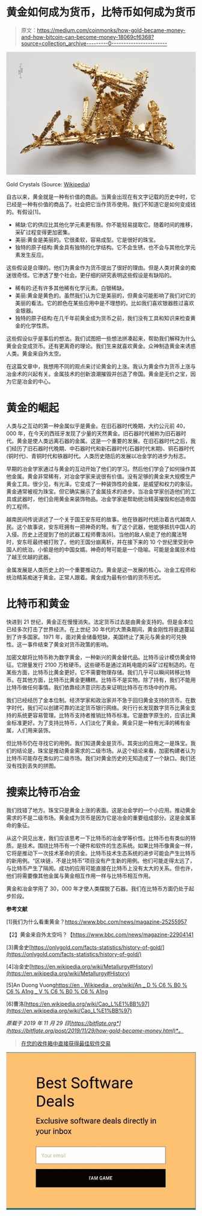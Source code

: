 # 黄金如何成为货币，比特币如何成为货币

> 原文：<https://medium.com/coinmonks/how-gold-became-money-and-how-bitcoin-can-become-money-18069cf6368?source=collection_archive---------0----------------------->

![](img/6a49a16e079d2d6e7af635927403dbdb.png)

Gold Crystals (Source: [Wikipedia](https://en.wikipedia.org/wiki/Gold))

自古以来，黄金就是一种有价值的商品。当黄金出现在有文字记载的历史中时，它已经是一种有价值的商品了。社会把它当作货币使用。我们不知道它是如何变成钱的。有假设[1]。

*   稀缺:它的供应比其他化学元素更有限。你不能轻易提取它。随着时间的推移，采矿过程变得更加密集。
*   美丽:黄金是美丽的。它很柔软，容易成型。它是很好的珠宝。
*   独特的原子结构:黄金具有独特的化学结构。它不会生锈，也不会与其他化学元素发生反应。

这些假设是合理的。他们为黄金作为货币提出了很好的理由。但是人类对黄金的痴迷很奇怪。它渗透了整个社会。更仔细的研究表明这些假设是有缺陷的。

*   稀有的:还有许多其他稀有化学元素。白银稀缺。
*   美丽:黄金是黄色的。虽然我们认为它是美丽的，但黄金可能影响了我们对它的美丽的看法。它的颜色在某些应用中是不理想的。比如我们喜欢银器胜过喜欢金银器。
*   独特的原子结构:在几千年前黄金成为货币之前，我们没有工具和知识来检查黄金的化学性质。

这些假设似乎是事后的想法。我们试图把一些想法拼凑起来，帮助我们解释为什么黄金会变成货币。还有更离奇的理论。我们生来就喜欢黄金。众神制造黄金来诱惑人类。黄金来自外太空。

在这篇文章中，我想用不同的观点来讨论黄金的上涨。我认为黄金作为货币上涨与冶金术的兴起有关。金属技术的创新浪潮摧毁并创造了帝国。黄金是无价之宝，因为它是冶金的中心。

# 黄金的崛起

人类与之互动的第一种金属似乎是黄金。在旧石器时代晚期，大约公元前 40，000 年，在今天的西班牙发现了少量的天然黄金。旧石器时代被称为旧石器时代。黄金是使人类远离石器的金属。这是一个重要的发展。在旧石器时代之后，我们经历了旧石器时代晚期、中石器时代和新石器时代(石器时代末期)、铜石器时代(铜时代)、青铜时代和铁器时代。人类历史随后的发展以冶金学的进步为标志。

早期的冶金学家通过与黄金的互动开始了他们的学习。然后他们学会了如何操作其他金属。黄金非常稀有，对冶金学家来说很有价值。没有足够的黄金来大规模生产黄金工具。很少见，有光泽。它变成了一种装饰性的金属，是威望和权力的象征。黄金通常被视为珠宝。但它确实展示了金属技术的进步。当冶金学家创造他们的工具或武器时，他们会用黄金来装饰物品。冶金学家是帮助统治精英摧毁和创造帝国的工程师。

越南民间传说讲述了一个关于国王安东旺的故事。他在铁器时代统治着古代越南人民。这个故事说，安东旺拥有一把神奇的弩。有了这个武器，他能够抵抗中国人的入侵。历史上还提到了他的武器工程师曹洛[6]。当他的敌人偷走了他的魔法弩时，安东旺最终被打败了。他的王国分崩离析，并在接下来的 10 个世纪里受到中国人的统治。小偷是他的中国女婿。神奇的弩可能是一个隐喻。可能是金属技术给了越王优越的武器。

金属发展是人类历史上的一个重要推动力。黄金是这一发展的核心。冶金工程师和统治精英痴迷于黄金。正常人跟着。黄金成为最有价值的货币形式。

# 比特币和黄金

快进到 21 世纪，黄金正在慢慢消失。法定货币过去是由黄金支持的。但是金本位已经多次打击了世界经济。在上世纪 30 年代的大萧条期间，黄金刚性将衰退蔓延到了许多国家。1971 年，面对黄金储备短缺，美国终止了美元与黄金的可兑换性。这一事件结束了黄金对货币政策的影响。

加密文献将比特币称为数字黄金，一种新兴的黄金替代品。比特币设计模仿黄金特征。它限量发行 2100 万枚硬币。这些硬币是通过消耗电能的采矿过程制造的。在某些方面，比特币比黄金更好。它不需要物理存储。我们几乎可以瞬间转移比特币。在其他方面，比特币比黄金更糟糕。比特币不是实物。除了持有，我们不能用比特币做任何事情。我们依靠经济意识形态来证明比特币在市场中的作用。

我们已经经历了金本位制。经济学家和政治家并不急于回归黄金支持的货币。在数字时代，我们可以创建可靠的法定货币银行网络。央行行长发现数字货币比黄金支持的系统更容易管理。比特币支持者推销比特币标准。它是数字原生的，应该比黄金标准更好。为了支持比特币，人们淡化了黄金。黄金只是一种有光泽的稀有金属，人们用来装饰。

但比特币仍在寻找它的用例。我们知道黄金是货币。其突出的应用之一是珠宝。我们的结论是，珠宝是推动黄金需求的二级市场。从这个结论来看，加密构建者认为比特币可能存在类似的二级市场。我们对黄金历史的无知造成了一个缺口。我们还没有找到丢失的拼图。

# 搜索比特币冶金

我们找错了地方。珠宝只是黄金上涨的表面。这是冶金学的一个小应用。推动黄金需求的不是二级市场。黄金成为货币是因为它是冶金的重要组成部分。这是金属革命的象征。

从这个洞见出发，我们应该思考一下比特币的冶金学等价性。比特币也有类似的特质。是技术。围绕比特币有一个硬件和软件的生态系统。如果比特币像黄金一样，它将是推动下一次技术革命的资金。比特币技术生态系统的进步可能会产生比特币的新用例。“区块链，不是比特币”项目没有产生新的用例。他们可能走得太远了，与比特币产生了隔阂。成功的应用可能直接在比特币上没有太大的关系。但也许，他们将需要像其他金属与黄金相互作用一样与比特币相互作用。

黄金和冶金学用了 30，000 年才使人类摆脱了石器。我们在比特币方面仍处于起步阶段。

**参考文献**

[1]我们为什么看重黄金？https://www.bbc.com/news/magazine-25255957

【2】黄金来自外太空吗？【https://www.bbc.com/news/magazine-22904141 

[3]黄金史[https://onlygold.com/facts-statistics/history-of-gold/](https://onlygold.com/facts-statistics/history-of-gold/)

[4]冶金史[https://en.wikipedia.org/wiki/Metallurgy#History](https://en.wikipedia.org/wiki/Metallurgy#History)

[5]An Duong Vuong[https://en . Wikipedia . org/wiki/An _ D % C6 % B0 % C6 % A1ng _ V % C6 % B0 % C6 % A1ng](https://en.wikipedia.org/wiki/An_D%C6%B0%C6%A1ng_V%C6%B0%C6%A1ng)

[6]曹洛[https://en.wikipedia.org/wiki/Cao_L%E1%BB%97](https://en.wikipedia.org/wiki/Cao_L%E1%BB%97)

*原载于 2019 年 11 月 29 日*[*https://bitflate.org*](https://bitflate.org/post/2019/11/29/how-gold-became-money.html)*。*

> [在您的收件箱中直接获得最佳软件交易](https://coincodecap.com/?utm_source=coinmonks)

[![](img/7c0b3dfdcbfea594cc0ae7d4f9bf6fcb.png)](https://coincodecap.com/?utm_source=coinmonks)